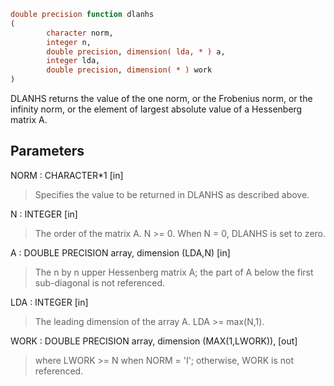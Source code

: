```fortran
double precision function dlanhs
(
        character norm,
        integer n,
        double precision, dimension( lda, * ) a,
        integer lda,
        double precision, dimension( * ) work
)
```

DLANHS  returns the value of the one norm,  or the Frobenius norm, or
the  infinity norm,  or the  element of  largest absolute value  of a
Hessenberg matrix A.

## Parameters
NORM : CHARACTER*1 [in]
> Specifies the value to be returned in DLANHS as described
> above.

N : INTEGER [in]
> The order of the matrix A.  N >= 0.  When N = 0, DLANHS is
> set to zero.

A : DOUBLE PRECISION array, dimension (LDA,N) [in]
> The n by n upper Hessenberg matrix A; the part of A below the
> first sub-diagonal is not referenced.

LDA : INTEGER [in]
> The leading dimension of the array A.  LDA >= max(N,1).

WORK : DOUBLE PRECISION array, dimension (MAX(1,LWORK)), [out]
> where LWORK >= N when NORM = 'I'; otherwise, WORK is not
> referenced.
